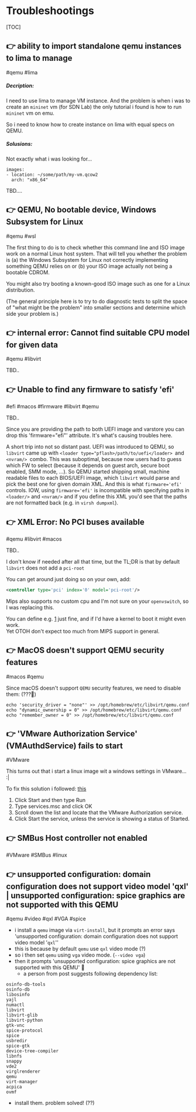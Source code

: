# Troubleshootings

[TOC]



## 👉 ability to import standalone qemu instances to lima to manage

#qemu #lima
##### Decription: 
I need to use lima to manage VM instance. And the problem is when i was to create an `mininet` vm (for SDN Lab) the only tutorial i found is how to run `mininet` vm on emu. 

So i need to know how to create instance on lima with equal specs on QEMU.

##### Solusions:
Not exactly what i was looking for...

```shell
images:
- location: ~/some/path/my-vm.qcow2
  arch: "x86_64"
```

TBD.... 

[ability to import standalone qemu instances to lima to manage]: https://github.com/lima-vm/lima/issues/881



## 👉 QEMU, No bootable device, Windows Subsystem for Linux
#qemu #wsl

The first thing to do is to check whether this command line and ISO image work on a normal Linux host system. That will tell you whether the problem is (a) the Windows Subsystem for Linux not correctly implementing something QEMU relies on or (b) your ISO image actually not being a bootable CDROM.

You might also try booting a known-good ISO image such as one for a Linux distribution.

(The general principle here is to try to do diagnostic tests to split the space of "what might be the problem" into smaller sections and determine which side your problem is.)


[QEMU, No bootable device, Windows Subsystem for Linux]: https://stackoverflow.com/questions/39232676/qemu-no-bootable-device-windows-subsystem-for-linux



## 👉 internal error: Cannot find suitable CPU model for given data
#qemu #libvirt 


TBD..


[「KVM libvirt」internal error: Cannot find suitable CPU model for given]: https://bbs.archlinux.org/viewtopic.php?id=182142

[libvirtError: internal error Cannot find suitable CPU model for given data | Stackoverflow]: https://stackoverflow.com/q/18185815



## 👉 Unable to find any firmware to satisfy 'efi'
#efi #macos #firmware #libvirt #qemu 


TBD..



[👍 `virsh` create fails with "Unable to find any firmware to satisfy 'efi'" for `aarch64` guest on macOS]: https://www.spinics.net/linux/fedora/libvirt-users/msg13201.html

Since you are providing the path to both UEFI image and varstore you can drop this 'firmware="efi"' attribute. It's what's causing troubles here.

A short trip into not so distant past. UEFI was introduced to QEMU, so `libvirt` came up with `<loader type="pflash>/path/to/uefi</loader> `and
`<nvram/> `combo. This was suboptimal, because now users had to guess
which FW to select (because it depends on guest arch, secure boot
enabled, SMM mode, ...). So QEMU started shipping small, machine
readable files to each BIOS/UEFI image, which `libvirt` would parse and pick the best one for given domain XML. And this is what `firmware='efi'` controls. IOW, using `firmware='efi'` is incompatible with specifying paths in `<loader/>` and `<nvram/>` and if you define this XML you'd see that the paths are not formatted back (e.g. in `virsh dumpxml`).

[libvirt: can't run EFI VMs on aarch64-darwin #200104]:  https://github.com/NixOS/nixpkgs/issues/200104



## 👉 XML Error: No PCI buses available 
#qemu #libvirt #macos 


TBD..



[XML error: No PCI buses available when defining MIPS VM]: https://bugs.launchpad.net/ubuntu/+source/libvirt/+bug/1561497

I don't know if needed after all that time, but the TL;DR is that by default `libvirt` does not add a `pci-root`

You can get around just doing so on your own, add:  
```xml
<controller type='pci' index='0' model='pci-root'/>
```

Mips also supports no custom cpu and I'm not sure on your `openvswitch`, so I was replacing this.

You can define e.g. [1] just fine, and if I'd have a kernel to boot it might even work.  
Yet OTOH don't expect too much from MIPS support in general.

[1]: http://paste.ubuntu.com/25924130/



## 👉 MacOS doesn't support QEMU security features
#macos #qemu 

 Since macOS doesn't support `QEMU` security features, we need to disable them: (???🤷)
``` shell
echo 'security_driver = "none"' >> /opt/homebrew/etc/libvirt/qemu.conf
echo "dynamic_ownership = 0" >> /opt/homebrew/etc/libvirt/qemu.conf
echo "remember_owner = 0" >> /opt/homebrew/etc/libvirt/qemu.conf
```


[MacOS doesn't support QEMU security features]: https://gitlab.com/libvirt/libvirt/-/issues/241



## 👉 'VMware Authorization Service' (VMAuthdService) fails to start
#VMware

This turns out that i start a linux image wit a windows settings in VMware... :|


['VMware Authorization Service' (VMAuthdService) fails to start when upgrading VMware Workstation Pro/Player (56954)]: https://kb.vmware.com/s/article/56954

[The VMware Authorization Service is not running | Stackoverflow]: https://stackoverflow.com/questions/14888390/the-vmware-authorization-service-is-not-running

To fix this solution i followed: [this](http://kb.vmware.com/selfservice/microsites/search.do?language=en_US&cmd=displayKC&externalId=1007131)
1. Click Start and then type Run
2. Type services.msc and click OK
3. Scroll down the list and locate that the VMware Authorization service.
4. Click Start the service, unless the service is showing a status of Started.



## 👉 SMBus Host controller not enabled
#VMware #SMBus #linux 

[【Ubuntu】SMBus Host controller not enabled（虚拟机进入不了图形界面）]: https://blog.csdn.net/Cappuccino_jay/article/details/125477612




## 👉 unsupported configuration: domain configuration does not support video model 'qxl' | unsupported configuration: spice graphics are not supported with this QEMU
#qemu #video #qxl #VGA #spice

- i install a `qemu` image via `virt-install`, but it prompts an error says 'unsupported configuration: domain configuration does not support video model '`qxl`''
- this is because by default `qemu` use `qxl` video mode (?)
- so i then set `qemu` using `vga` video mode. (`--video vga`)
- then it prompts 'unsupported configuration: spice graphics are not supported with this QEMU' 🤷
	- a person from post suggests following dependency list:
```
osinfo-db-tools
osinfo-db
libosinfo
yajl
numactl
libvirt
libvirt-glib
libvirt-python
gtk-vnc
spice-protocol
spice
usbredir
spice-gtk
device-tree-compiler
libnfs
snappy
vde2
virglrenderer
qemu
virt-manager
acpica
ovmf
```
- install them. problem solved! (??)

[KVM/QEMU qxl error]: https://www.linuxquestions.org/questions/slackware-14/kvm-qemu-qxl-error-4175707277/

